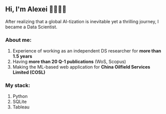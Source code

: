 ## Hi, I'm Alexei 👋👨🏻‍💻

After realizing that a global AI-tization is inevitable yet a thrilling journey, I became a Data Scientist. 
### About me:
1. Experience of working as an independent DS researcher for **more than 1.5 years**
2. Having **more than 20 Q-1 publications** (WoS, Scopus)
3. Making the ML-based web application for **China Oilfield Services Limited (COSL)**

### My stack:
1. Python
2. SQLite
3. Tableau

